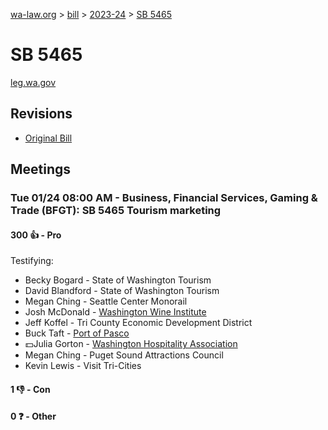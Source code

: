 [wa-law.org](/) > [bill](/bill/) > [2023-24](/bill/2023-24/) > [SB 5465](/bill/2023-24/sb/5465/)

# SB 5465
[leg.wa.gov](https://app.leg.wa.gov/billsummary?BillNumber=5465&Year=2023&Initiative=false)

## Revisions
* [Original Bill](1/)

## Meetings
### Tue 01/24 08:00 AM - Business, Financial Services, Gaming & Trade (BFGT): SB 5465 Tourism marketing
#### 300 👍 - Pro
Testifying:
* Becky Bogard - State of Washington Tourism
* David Blandford - State of Washington Tourism
* Megan  Ching - Seattle Center Monorail
* Josh McDonald - [Washington Wine Institute](/org/washington_wine_institute/)
* Jeff Koffel - Tri County Economic Development District
* Buck Taft - [Port of Pasco](/org/port_of_pasco/)
* 💵Julia Gorton - [Washington Hospitality Association](/org/washington_hospitality_association/)
* Megan Ching - Puget Sound Attractions Council
* Kevin Lewis - Visit Tri-Cities

#### 1 👎 - Con

#### 0 ❓ - Other
